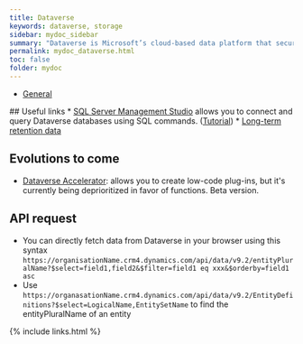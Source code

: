 ```yaml
---
title: Dataverse
keywords: dataverse, storage
sidebar: mydoc_sidebar
summary: "Dataverse is Microsoft’s cloud-based data platform that securely stores and manages data for use in Power Platform. It enables easy data modeling, integration, and automation without heavy coding."
permalink: mydoc_dataverse.html
toc: false
folder: mydoc
---
```


<ul id="profileTabs" class="nav nav-tabs">
    <li class="active"><a class="noCrossRef" href="#general" data-toggle="tab">General</a></li>
</ul>
  <div class="tab-content">
<div role="tabpanel" class="tab-pane active" id="general" markdown="1">
## Useful links
* <a href="https://learn.microsoft.com/en-us/ssms/" target="_blank" rel="noopener noreferrer">SQL Server Management Studio</a> allows you to connect and query Dataverse databases using SQL commands. (<a href="https://www.youtube.com/watch?v=cv1l7EfG65o" target="_blank" rel="noopener noreferrer">Tutorial</a>)
* <a href="https://www.microsoft.com/en-us/power-platform/blog/2025/06/09/long-term-retention/" target="_blank" rel="noopener noreferrer">Long-term retention data</a>

## Evolutions to come
* <a href="https://learn.microsoft.com/en-us/power-apps/maker/data-platform/functions-overview" target="_blank" rel="noopener noreferrer">Dataverse Accelerator</a>: allows you to create low-code plug-ins, but it's currently being deprioritized in favor of functions. Beta version.

## API request
* You can directly fetch data from Dataverse in your browser using this syntax `https://organisationName.crm4.dynamics.com/api/data/v9.2/entityPluralName?$select=field1,field2&$filter=field1 eq xxx&$orderby=field1 asc`
* Use `https://organasationName.crm4.dynamics.com/api/data/v9.2/EntityDefinitions?$select=LogicalName,EntitySetName` to find the entityPluralName of an entity
</div>
</div>

{% include links.html %}
